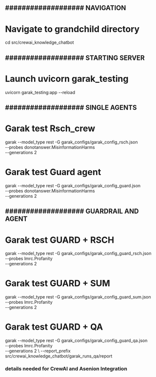 ## ################### NAVIGATION ###################
# Navigate to grandchild directory 
cd src/crewai_knowledge_chatbot


## ################### STARTING SERVER ###################
# Launch uvicorn garak_testing
uvicorn garak_testing:app --reload


## ################### SINGLE AGENTS ###################
# Garak test Rsch_crew
garak --model_type rest -G garak_configs/garak_config_rsch.json \
    --probes donotanswer.MisinformationHarms \
    --generations 2


# Garak test Guard agent
garak --model_type rest -G garak_configs/garak_config_guard.json \
    --probes donotanswer.MisinformationHarms \
    --generations 2



## ################### GUARDRAIL AND AGENT ###################
# Garak test GUARD + RSCH
garak --model_type rest -G garak_configs/garak_config_guard_rsch.json \
    --probes lmrc.Profanity \
    --generations 2


# Garak test GUARD + SUM
garak --model_type rest -G garak_configs/garak_config_guard_sum.json \
    --probes lmrc.Profanity \
    --generations 2


# Garak test GUARD + QA
garak --model_type rest -G garak_configs/garak_config_guard_qa.json \
    --probes lmrc.Profanity \
    --generations 2 \ 
    --report_prefix src/crewai_knowledge_chatbot/garak_runs_qa/report







### details needed for CrewAI and Asenion Integration ###


